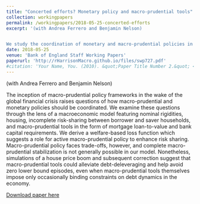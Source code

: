 ```yaml
---
title: "Concerted efforts? Monetary policy and macro-prudential tools"
collection: workingpapers
permalink: /workingpapers/2018-05-25-concerted-efforts
excerpt: '(with Andrea Ferrero and Benjamin Nelson)


We study the coordination of monetary and macro-prudential policies in a model with nominal rigidities, housing, incomplete risk-sharing between borrowers and savers, and macro-prudential tools in the form of loan-to-value limits and bank capital requirements. A welfare-based loss function suggests a role for active macro-prudential policy to enhance risk sharing, though complete macro-prudential stabilization is not generally possible. Nonetheless, simulations of a house price boom and subsequent correction suggest that macro-prudential tools could alleviate debt-deleveraging and help avoid zero lower bound episodes, even when macro-prudential tools themselves impose only occasionally binding constraints on debt dynamics in the economy.'
date: 2018-05-25
venue: 'Bank of England Staff Working Papers'
paperurl: 'http://rHarrisonMacro.github.io/files/swp727.pdf'
#citation: 'Your Name, You. (2010). &quot;Paper Title Number 2.&quot; <i>Journal 1</i>. 1(2).'
---
```

(with Andrea Ferrero and Benjamin Nelson)

The inception of macro-prudential policy frameworks in the wake of the global financial crisis raises questions of how macro-prudential and monetary policies should be coordinated. We examine these questions through the lens of a macroeconomic model featuring nominal rigidities, housing, incomplete risk-sharing between borrower and saver households, and macro-prudential tools in the form of mortgage loan-to-value and bank capital requirements. We derive a welfare-based loss function which suggests a role for active macro-prudential policy to enhance risk sharing. Macro-prudential policy faces trade-offs, however, and complete macro-prudential stabilization is not generally possible in our model. Nonetheless, simulations of a house price boom and subsequent correction suggest that macro-prudential tools could alleviate debt-deleveraging and help avoid zero lower bound episodes, even when macro-prudential tools themselves impose only occasionally binding constraints on debt dynamics in the economy.

[Download paper here](http://rHarrisonMacro.github.io/files/swp727.pdf)
